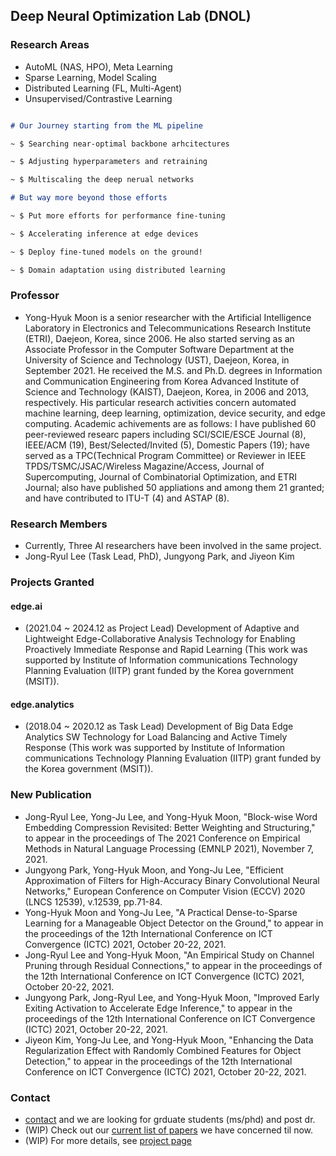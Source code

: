 ## Deep Neural Optimization Lab (DNOL)

### Research Areas
- AutoML (NAS, HPO), Meta Learning 
- Sparse Learning, Model Scaling
- Distributed Learning (FL, Multi-Agent)
- Unsupervised/Contrastive Learning

```markdown

# Our Journey starting from the ML pipeline

~ $ Searching near-optimal backbone arhcitectures

~ $ Adjusting hyperparameters and retraining

~ $ Multiscaling the deep nerual networks

# But way more beyond those efforts

~ $ Put more efforts for performance fine-tuning

~ $ Accelerating inference at edge devices

~ $ Deploy fine-tuned models on the ground!

~ $ Domain adaptation using distributed learning

```

### Professor
- Yong-Hyuk Moon is a senior researcher with the Artificial Intelligence Laboratory in Electronics and Telecommunications Research Institute (ETRI), Daejeon, Korea, since 2006. He also started serving as an Associate Professor in the Computer Software Department at the University of Science and Technology (UST), Daejeon, Korea, in September 2021. He received the M.S. and Ph.D. degrees in Information and Communication Engineering from Korea Advanced Institute of Science and Technology (KAIST), Daejeon, Korea, in 2006 and 2013, respectively. His particular research activities concern automated machine learning, deep learning, optimization, device security, and edge computing. Academic achivements are as follows: I have published 60 peer-reviewed researc papers including SCI/SCIE/ESCE Journal (8), IEEE/ACM (19), Best/Selected/Invited (5), Domestic Papers (19); have served as a TPC(Technical Program Committee) or Reviewer in IEEE TPDS/TSMC/JSAC/Wireless Magazine/Access, Journal of Supercomputing, Journal of Combinatorial Optimization, and ETRI Journal; also have published 50 appliations and among them 21 granted; and have contributed to ITU-T (4) and ASTAP (8).

### Research Members
- Currently, Three AI researchers have been involved in the same project. 
- Jong-Ryul Lee (Task Lead, PhD), Jungyong Park, and Jiyeon Kim

### Projects Granted

#### edge.ai
- (2021.04 ~ 2024.12 as Project Lead) Development of Adaptive and Lightweight Edge-Collaborative Analysis Technology for Enabling Proactively Immediate Response and Rapid Learning (This work was supported by Institute of Information communications Technology Planning Evaluation (IITP) grant funded by the Korea government (MSIT)).

#### edge.analytics
- (2018.04 ~ 2020.12 as Task Lead) Development of Big Data Edge Analytics SW Technology for Load Balancing and Active Timely Response (This work was supported by Institute of Information communications Technology Planning Evaluation (IITP) grant funded by the Korea government (MSIT)).

### New Publication
- Jong-Ryul Lee, Yong-Ju Lee, and Yong-Hyuk Moon, "Block-wise Word Embedding Compression Revisited: Better Weighting and Structuring," to appear in the proceedings of The 2021 Conference on Empirical Methods in Natural Language Processing (EMNLP 2021), November 7, 2021.
- Jungyong Park, Yong-Hyuk Moon, and Yong-Ju Lee, "Efficient Approximation of Filters for High-Accuracy Binary Convolutional Neural Networks," European Conference on Computer Vision (ECCV) 2020 (LNCS 12539), v.12539, pp.71-84.
- Yong-Hyuk Moon and Yong-Ju Lee, "A Practical Dense-to-Sparse Learning for a Manageable Object Detector on the Ground," to appear in the proceedings of the 12th International Conference on ICT Convergence (ICTC) 2021, October 20-22, 2021.
- Jong-Ryul Lee and Yong-Hyuk Moon, "An Empirical Study on Channel Pruning through Residual Connections," to appear in the proceedings of the 12th International Conference on ICT Convergence (ICTC) 2021, October 20-22, 2021.
- Jungyong Park, Jong-Ryul Lee, and Yong-Hyuk Moon, "Improved Early Exiting Activation to Accelerate Edge Inference," to appear in the proceedings of the 12th International Conference on ICT Convergence (ICTC) 2021, October 20-22, 2021.
- Jiyeon Kim, Yong-Ju Lee, and Yong-Hyuk Moon, "Enhancing the Data Regularization Effect with Randomly Combined Features for Object Detection," to appear in the proceedings of the 12th International Conference on ICT Convergence (ICTC) 2021, October 20-22, 2021.

### Contact
- [contact](mailto:yhmoon@etri.re.kr) and we are looking for grduate students (ms/phd) and post dr.
- (WIP) Check out our [current list of papers](https://github.com/etri-edgeai/etri-edgeai.github.io/wiki/References) we have concerned til now.
- (WIP) For more details, see [project page](https://etri-edgeai.github.io)
